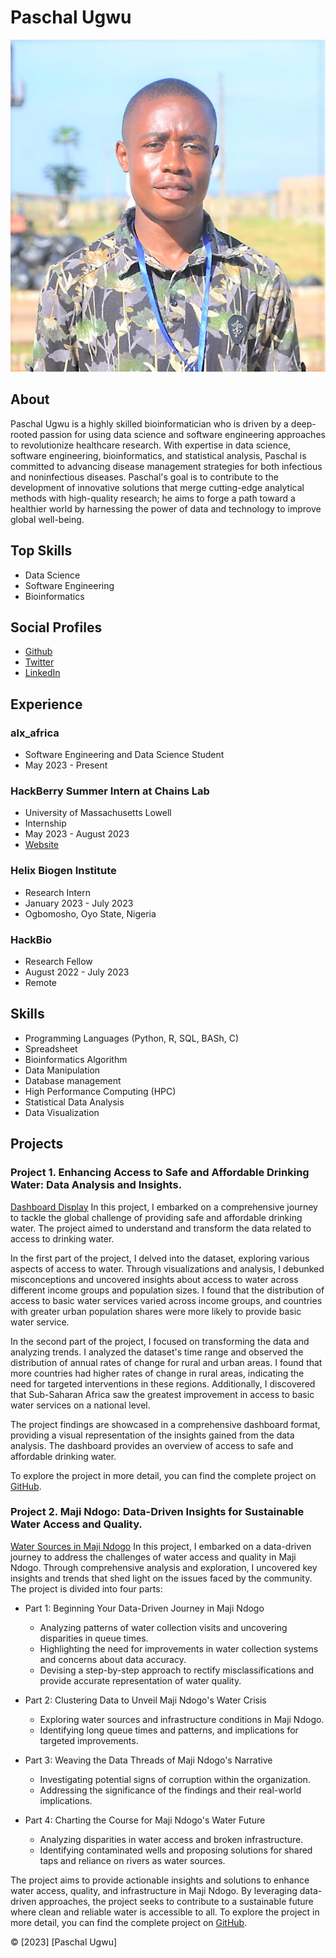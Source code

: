 # Paschal Ugwu

![Profile Picture](https://github.com/paschalugwu/paschalugwu/blob/master/Image/Personal/Paschal%20Ugwu%20-%20Professional%20Picture.png)

## About
Paschal Ugwu is a highly skilled bioinformatician who is driven by a deep-rooted passion for using data science and software engineering approaches to revolutionize healthcare research. With expertise in data science, software engineering, bioinformatics, and statistical analysis, Paschal is committed to advancing disease management strategies for both infectious and noninfectious diseases. Paschal's goal is to contribute to the development of innovative solutions that merge cutting-edge analytical methods with high-quality research; he aims to forge a path toward a healthier world by harnessing the power of data and technology to improve global well-being.

## Top Skills
- Data Science
- Software Engineering
- Bioinformatics

## Social Profiles
- [Github](https://github.com/paschalugwu)
- [Twitter](https://twitter.com/Paschal_Ugwu001)
- [LinkedIn](https://www.linkedin.com/in/paschal-ugwu-52abb6229/)

## Experience
### alx_africa
- Software Engineering and Data Science Student
- May 2023 - Present

### HackBerry Summer Intern at Chains Lab
- University of Massachusetts Lowell
- Internship
- May 2023 - August 2023
- [Website](https://fredericchain.weebly.com/humans.html)

### Helix Biogen Institute
- Research Intern
- January 2023 - July 2023
- Ogbomosho, Oyo State, Nigeria

### HackBio
- Research Fellow
- August 2022 - July 2023
- Remote

## Skills
- Programming Languages (Python, R, SQL, BASh, C)
- Spreadsheet
- Bioinformatics Algorithm
- Data Manipulation
- Database management
- High Performance Computing (HPC)
- Statistical Data Analysis
- Data Visualization

## Projects

### Project 1. Enhancing Access to Safe and Affordable Drinking Water: Data Analysis and Insights.
[Dashboard Display](https://github.com/paschalugwu/paschalugwu/blob/master/Image/project1/dashboard.jpg)
In this project, I embarked on a comprehensive journey to tackle the global challenge of providing safe and affordable drinking water. The project aimed to understand and transform the data related to access to drinking water.  
 
In the first part of the project, I delved into the dataset, exploring various aspects of access to water. Through visualizations and analysis, I debunked misconceptions and uncovered insights about access to water across different income groups and population sizes. I found that the distribution of access to basic water services varied across income groups, and countries with greater urban population shares were more likely to provide basic water service. 
 
In the second part of the project, I focused on transforming the data and analyzing trends. I analyzed the dataset's time range and observed the distribution of annual rates of change for rural and urban areas. I found that more countries had higher rates of change in rural areas, indicating the need for targeted interventions in these regions. Additionally, I discovered that Sub-Saharan Africa saw the greatest improvement in access to basic water services on a national level. 
 
The project findings are showcased in a comprehensive dashboard format, providing a visual representation of the insights gained from the data analysis. The dashboard provides an overview of access to safe and affordable drinking water. 
 
To explore the project in more detail, you can find the complete project on [GitHub](https://github.com/paschalugwu/Integrated_Project-Access_To_Drinking_Water).

### Project 2. Maji Ndogo: Data-Driven Insights for Sustainable Water Access and Quality.
[Water Sources in Maji Ndogo]()
In this project, I embarked on a data-driven journey to address the challenges of water access and quality in Maji Ndogo. Through comprehensive analysis and exploration, I uncovered key insights and trends that shed light on the issues faced by the community. The project is divided into four parts: 
 
- Part 1: Beginning Your Data-Driven Journey in Maji Ndogo 
   - Analyzing patterns of water collection visits and uncovering disparities in queue times. 
   - Highlighting the need for improvements in water collection systems and concerns about data accuracy. 
   - Devising a step-by-step approach to rectify misclassifications and provide accurate representation of water quality. 
 
- Part 2: Clustering Data to Unveil Maji Ndogo's Water Crisis 
   - Exploring water sources and infrastructure conditions in Maji Ndogo. 
   - Identifying long queue times and patterns, and implications for targeted improvements. 
    
- Part 3: Weaving the Data Threads of Maji Ndogo's Narrative 
   - Investigating potential signs of corruption within the organization. 
   - Addressing the significance of the findings and their real-world implications. 
    
- Part 4: Charting the Course for Maji Ndogo's Water Future 
   - Analyzing disparities in water access and broken infrastructure. 
   - Identifying contaminated wells and proposing solutions for shared taps and reliance on rivers as water sources. 
    
The project aims to provide actionable insights and solutions to enhance water access, quality, and infrastructure in Maji Ndogo. By leveraging data-driven approaches, the project seeks to contribute to a sustainable future where clean and reliable water is accessible to all. To explore the project in more detail, you can find the complete project on [GitHub](https://github.com/paschalugwu/paschalugwu/blob/master/Image/project2/water_sources_visual.png).


© [2023] [Paschal Ugwu]
